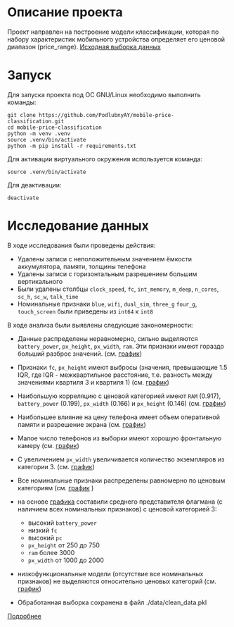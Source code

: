 # Описание проекта
Проект направлен на построение модели классификации, которая по набору характеристик мобильного устройства определяет его ценовой диапазон (price_range).
[Исходная выборка данных](https://www.kaggle.com/datasets/iabhishekofficial/mobile-price-classification/code)
# Запуск
Для запуска проекта под ОС GNU/Linux необходимо выполнить команды:
```shell
git clone https://github.com/PodlubnyAY/mobile-price-classification.git
cd mobile-price-classification
python -m venv .venv
source .venv/bin/activate
python -m pip install -r requirements.txt
```
Для активации виртуального окружения используется команда:
```shell
source .venv/bin/activate
```

Для деактивации:
```shell
deactivate
```

# Исследование данных
В ходе исследования были проведены действия:

- Удалены записи с неположительным значением ёмкости аккумулятора, памяти, толщины телефона
- Удалены записи с горизонтальным разрешением большим вертикального
- Были удалены столбцы ``clock_speed``, ``fc``, ``int_memory``, ``m_deep``, ``n_cores``, ``sc_h``, ``sc_w``, ``talk_time``
- Номинальные признаки `blue`, `wifi`, `dual_sim`, `three_g` `four_g`, `touch_screen` были приведены из `int64` к `int8`

В ходе анализа были выявлены следующие закономерности:

- Данные распределены неравномерно, сильно выделяются `battery_power`, `px_height`, `px_width`, `ram`. Эти признаки имеют гораздо больший разброс значений. (см. [график](./eda/numeric_features_boxplot.png))
- Признаки `fc`, `px_height` имеют выбросы (значения, превышающие 1.5 IQR, где IQR - межквартильное расстояние, т.е. разность между значениями квартиля 3 и квартиля 1) (см. [график](./eda/numeric_features_boxplot.png))

- Наибольшую корреляцию с ценовой категорией имеют `RAM` (0.917), `battery_power` (0.199), `px_width` (0.166) и `px_height` (0.146) (см. [график](./eda/correlation_thresholded.png))
- Наибольшее влияние на цену телефона имеет объем оперативной памяти и разрешение экрана (см. [график](./eda/correlation.png))

- Малое число телефонов из выборки имеют хорошую фронтальную камеру (см. [график](./eda/features_dist.png))
- С увеличением `px_width` увеличивается количество экземпляров из категории 3. (см. [график](./eda/features_dist.png))
- Все номинальные признаки распределены равномерно по ценовым категориям (см. [график](/eda/features_dist.png) )

- на основе [графика](./eda/features_dist.png) составили среднего представителя флагмана (с наличием всех номинальных признаков) с ценовой категорией 3:
    - высокий `battery_power`
    - низкий `fc`
    - высокий `pc`
    - `px_height` от 250 до 750
    - `ram` более 3000
    - `px_width` от 1000 до 2000

- низкофункциональные модели (отсутствие все номинальных признаков) не выделяются относительно ценовых категорий (см. [график](./eda/underline_dist.png))

- Обработанная выборка сохранена в файл ./data/clean_data.pkl

[Подробнее](./eda/eda.ipynb)